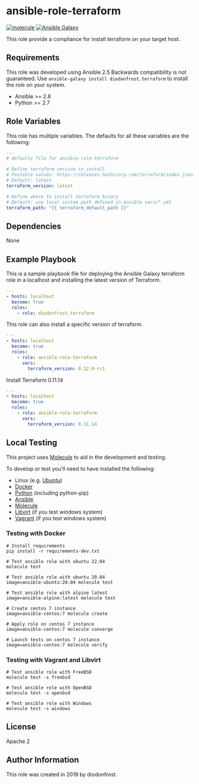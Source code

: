 # ansible-role-terraform

[![molecule](https://github.com/diodonfrost/ansible-role-terraform/workflows/molecule/badge.svg)](https://github.com/diodonfrost/ansible-role-terraform/actions)
[![Ansible Galaxy](https://img.shields.io/badge/galaxy-diodonfrost.terraform-660198.svg)](https://galaxy.ansible.com/diodonfrost/terraform)

This role provide a compliance for install terraform on your target host.

## Requirements

This role was developed using Ansible 2.5 Backwards compatibility is not guaranteed.
Use `ansible-galaxy install diodonfrost.terraform` to install the role on your system.
*   Ansible >= 2.8
*   Python >= 2.7

## Role Variables

This role has multiple variables. The defaults for all these variables are the following:

```yaml
---
# defaults file for ansible-role-terraform

# Define terraform version to install
# Possible values: https://releases.hashicorp.com/terraform/index.json
# Default: latest
terraform_version: latest

# Define where to install terraform binary
# Default: use local system path defined in Ansible vars/*.yml
terraform_path: "{{ terraform_default_path }}"
```

## Dependencies

None

## Example Playbook

This is a sample playbook file for deploying the Ansible Galaxy terraform role in a localhost and installing the latest version of Terraform.

```yaml
---
- hosts: localhost
  become: true
  roles:
    - role: diodonfrost.terraform
```

This role can also install a specific version of terraform.

```yaml
---
- hosts: localhost
  become: true
  roles:
    - role: ansible-role-terraform
      vars:
        terraform_version: 0.12.0-rc1
```

Install Terraform 0.11.14

```yaml
---
- hosts: localhost
  become: true
  roles:
    - role: ansible-role-terraform
      vars:
        terraform_version: 0.11.14
```

## Local Testing

This project uses [Molecule](http://molecule.readthedocs.io/) to aid in the
development and testing.

To develop or test you'll need to have installed the following:

* Linux (e.g. [Ubuntu](http://www.ubuntu.com/))
* [Docker](https://www.docker.com/)
* [Python](https://www.python.org/) (including python-pip)
* [Ansible](https://www.ansible.com/)
* [Molecule](http://molecule.readthedocs.io/)
* [Libvirt](https://libvirt.org/) (if you test windows system)
* [Vagrant](https://www.vagrantup.com/downloads.html) (if you test windows system)

### Testing with Docker

```shell
# Install requirements
pip install -r requirements-dev.txt

# Test ansible role with ubuntu 22.04
molecule test

# Test ansible role with ubuntu 20.04
image=ansible-ubuntu:20.04 molecule test

# Test ansible role with alpine latest
image=ansible-alpine:latest molecule test

# Create centos 7 instance
image=ansible-centos:7 molecule create

# Apply role on centos 7 instance
image=ansible-centos:7 molecule converge

# Launch tests on centos 7 instance
image=ansible-centos:7 molecule verify
```

### Testing with Vagrant and Libvirt

```shell
# Test ansible role with FreeBSD
molecule test -s freebsd

# Test ansible role with OpenBSD
molecule test -s openbsd

# Test ansible role with Windows
molecule test -s windows
```

## License

Apache 2

## Author Information

This role was created in 2019 by diodonfrost.
